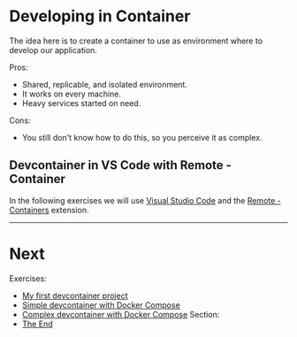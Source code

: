 # Developing in Container

The idea here is to create a container to use as environment where to develop our application.

Pros:
- Shared, replicable, and isolated environment.
- It works on every machine.
- Heavy services started on need.

Cons:
- You still don't know how to do this, so you perceive it as complex.


## Devcontainer in VS Code with Remote - Container

In the following exercises we will use [Visual Studio Code](https://code.visualstudio.com/) and the [Remote - Containers](https://marketplace.visualstudio.com/items?itemName=ms-vscode-remote.remote-containers) extension.

---

# Next

Exercises:
- [My first devcontainer project](./Ex-01.md)
- [Simple devcontainer with Docker Compose](./Ex-02.md)
- [Complex devcontainer with Docker Compose](./Ex-03.md)
Section:
- [The End](../07-End/README.md)
